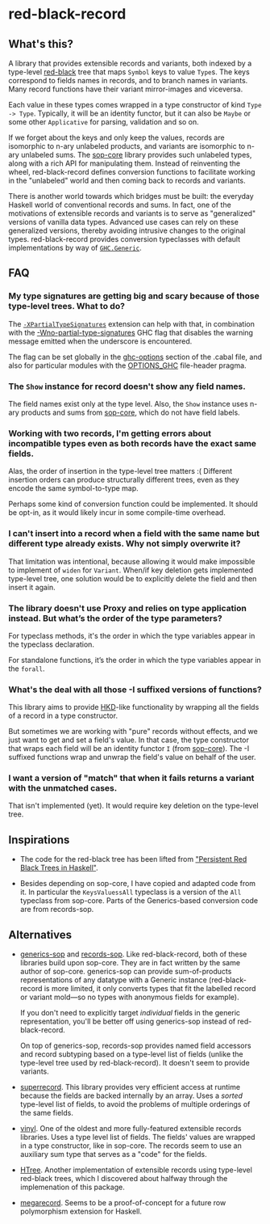# red-black-record

## What's this?

A library that provides extensible records and variants, both indexed by a
type-level [red-black](https://en.wikipedia.org/wiki/Red%E2%80%93black_tree)
tree that maps `Symbol` keys to value `Type`s. The keys correspond to fields
names in records, and to branch names in variants. Many record functions have
their variant mirror-images and viceversa.

Each value in these types comes wrapped in a type constructor of kind `Type ->
Type`. Typically, it will be an identity functor, but it can also be `Maybe` or
some other `Applicative` for parsing, validation and so on.

If we forget about the keys and only keep the values, records are isomorphic to
n-ary unlabeled products, and variants are isomorphic to n-ary unlabeled sums.
The [sop-core](http://hackage.haskell.org/package/sop-core) library provides
such unlabeled types, along with a rich API for manipulating them. Instead of
reinventing the wheel, red-black-record defines conversion functions to
facilitate working in the "unlabeled" world and then coming back to records and
variants.

There is another world towards which bridges must be built: the everyday
Haskell world of conventional records and sums. In fact, one of the motivations
of extensible records and variants is to serve as "generalized" versions of
vanilla data types. Advanced use cases can rely on these generalized versions,
thereby avoiding intrusive changes to the original types. red-black-record
provides conversion typeclasses with default implementations by way of
[`GHC.Generic`](http://hackage.haskell.org/package/base-4.12.0.0/docs/GHC-Generics.html).

## FAQ

### My type signatures are getting big and scary because of those type-level trees. What to do?

The
[`-XPartialTypeSignatures`](https://downloads.haskell.org/~ghc/latest/docs/html/users_guide/glasgow_exts.html?#extension-PartialTypeSignatures)
extension can help with that, in combination with the
[-Wno-partial-type-signatures](https://downloads.haskell.org/~ghc/latest/docs/html/users_guide/using-warnings.html#ghc-flag--Wpartial-type-signatures)
GHC flag that disables the warning message emitted when the underscore is
encountered.

The flag can be set globally in the
[ghc-options](https://www.haskell.org/cabal/users-guide/developing-packages.html?#pkg-field-ghc-options)
section of the .cabal file, and also for particular modules with the
[OPTIONS_GHC](https://downloads.haskell.org/~ghc/latest/docs/html/users_guide/glasgow_exts.html?highlight=options_ghc#options-ghc-pragma)
file-header pragma.

### The `Show` instance for record doesn't show any field names.

The field names exist only at the type level. Also, the `Show` instance uses
n-ary products and sums from
[sop-core](http://hackage.haskell.org/package/sop-core), which do not have
field labels.

### Working with two records, I'm getting errors about incompatible types even as both records have the exact same fields.

Alas, the order of insertion in the type-level tree matters :( Different
insertion orders can produce structurally different trees, even as they encode
the same symbol-to-type map.

Perhaps some kind of conversion function could be implemented. It should be
opt-in, as it would likely incur in some compile-time overhead.

### I can't insert into a record when a field with the same name but different type already exists. Why not simply overwrite it?

That limitation was intentional, because allowing it would make impossible to
implement of `widen` for `Variant`. When/if key deletion gets implemented
type-level tree, one solution would be to explicitly delete the field and then
insert it again.

### The library doesn't use Proxy and relies on type application instead. But what’s the order of the type parameters?

For typeclass methods, it's the order in which the type variables appear in the
typeclass declaration.

For standalone functions, it’s the order in which the type variables appear in
the `forall`.

### What's the deal with all those -I suffixed versions of functions?

This library aims to provide
[HKD](http://reasonablypolymorphic.com/blog/higher-kinded-data/)-like
functionality by wrapping all the fields of a record in a type constructor.

But sometimes we are working with "pure" records without effects, and we just
want to get and set a field's value. In that case, the type constructor that
wraps each field will be an identity functor `I` (from
[sop-core](http://hackage.haskell.org/package/sop-core)). The -I suffixed
functions wrap and unwrap the field's value on behalf of the user.

### I want a version of "match" that when it fails returns a variant with the unmatched cases.

That isn't implemented (yet). It would require key deletion on the type-level
tree.

## Inspirations

- The code for the red-black tree has been lifted from ["Persistent Red Black
  Trees in Haskell"](https://abhiroop.github.io/Haskell-Red-Black-Tree/).

- Besides depending on sop-core, I have copied and adapted code from it. In
  particular the `KeysValuessAll` typeclass is a version of the `All` typeclass
  from sop-core. Parts of the Generics-based conversion code are from
  records-sop.

## Alternatives

- [generics-sop](http://hackage.haskell.org/package/generics-sop) and
  [records-sop](http://hackage.haskell.org/package/records-sop). Like
  red-black-record, both of these libraries build upon sop-core. They are in
  fact written by the same author of sop-core. generics-sop can provide
  sum-of-products representations of any datatype with a Generic instance
  (red-black-record is more limited, it only converts types that fit the
  labelled record or variant mold—so no types with anonymous fields for
  example). 
  
  If you don't need to explicitly target *individual* fields in the generic
  representation, you'll be better off using generics-sop instead of
  red-black-record. 
  
  On top of generics-sop, records-sop provides named field accessors and record
  subtyping based on a type-level list of fields (unlike the type-level tree
  used by red-black-record). It doesn't seem to provide variants.

- [superrecord](http://hackage.haskell.org/package/superrecord). This library
  provides very efficient access at runtime because the fields are backed
  internally by an array. Uses a *sorted* type-level list of fields, to avoid
  the problems of multiple orderings of the same fields.

- [vinyl](http://hackage.haskell.org/package/vinyl). One of the oldest and more
  fully-featured extensible records libraries. Uses a type level list of
  fields. The fields' values are wrapped in a type constructor, like in
  sop-core. The records seem to use an auxiliary sum type that serves as a
  "code" for the fields.

- [HTree](https://github.com/i-am-tom/learn-me-a-haskell#htree). Another
  implementation of extensible records using type-level red-black trees, which
  I discovered about halfway through the implemenation of this package.

- [megarecord](https://github.com/jvanbruegge/Megarecord). Seems to be a
  proof-of-concept for a future row polymorphism extension for Haskell.


